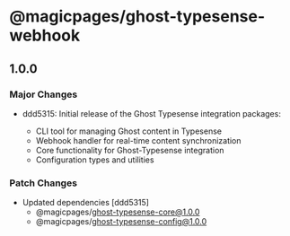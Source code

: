 # @magicpages/ghost-typesense-webhook

## 1.0.0

### Major Changes

- ddd5315: Initial release of the Ghost Typesense integration packages:

  - CLI tool for managing Ghost content in Typesense
  - Webhook handler for real-time content synchronization
  - Core functionality for Ghost-Typesense integration
  - Configuration types and utilities

### Patch Changes

- Updated dependencies [ddd5315]
  - @magicpages/ghost-typesense-core@1.0.0
  - @magicpages/ghost-typesense-config@1.0.0
